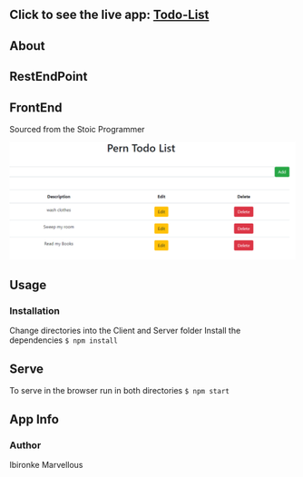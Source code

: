 ## Click to see the live app:  [Todo-List](https://marvel-pern-todo.herokuapp.com/)

## About 


## RestEndPoint




## FrontEnd 
Sourced from the Stoic Programmer 


<img src="demo/demo.png">

## Usage
### Installation
Change directories into the Client and Server folder
Install the dependencies
``$ npm install``

## Serve
To serve in the browser  run in both directories
``$ npm start``


## App Info

### Author
Ibironke Marvellous


